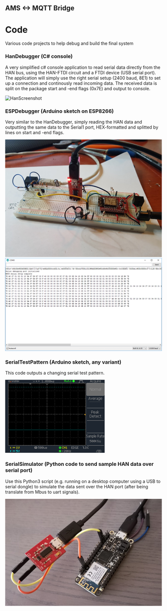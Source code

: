 ## AMS <-> MQTT Bridge
# Code

Various code projects to help debug and build the final system

### HanDebugger (C# console)
A very simplified c# console application to read serial data directly from the HAN bus, using the HAN-FTDI circuit and a FTDI device (USB serial port). The application will simply use the right serial setup (2400 baud, 8E1) to set up a connection and continously read incoming data. The received data is split on the package start and -end flags (0x7E) and output to console.

![HanScreenshot](/Code/HanDebugger/screenshot.png)

### ESPDebugger (Arduino sketch on ESP8266)
Very similar to the HanDebugger, simply reading the HAN data and outputting the same data to the Serial1 port, HEX-formatted and splitted by lines on start and -end flags.

![ESPCircuit](./ESPDebugger/Circuit%20(breadboard).jpg)
![ESPScreenshot](./ESPDebugger/screenshot.png)

### SerialTestPattern (Arduino sketch, any variant)
This code outputs a changing serial test pattern.

![](SerialTestPattern/SerialTestPattern.gif)

### SerialSimulator (Python code to send sample HAN data over serial port)

Use this Python3 script (e.g. running on a desktop computer using a USB to serial dongle) to simulate the data sent over the HAN port (after being translate from Mbus to uart signals).

![](SerialSimulator/ams_serial_simulator.jpg)

